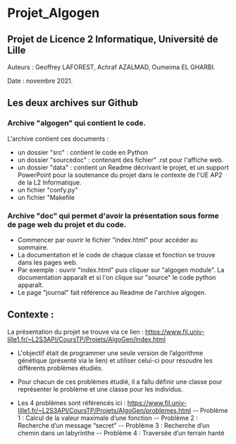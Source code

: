 # Projet_Algogen

## Projet de Licence 2 Informatique, Université de Lille

Auteurs : Geoffrey LAFOREST, Achraf AZALMAD, Oumeima EL GHARBI.

Date : novembre 2021.

## Les deux archives sur Github

### Archive "algogen" qui contient le code.
L'archive contient ces documents : 
- un dossier "src" : contient le code en Python
- un dossier "sourcedoc" : contenant des fichier" .rst pour l'affiche web.
- un dossier "data" : contient un Readme décrivant le projet, et un support PowerPoint pour la soutenance du projet dans le contexte de l'UE AP2 de la L2 Informatique.
- un fichier "confy.py"
- un fichier "Makefile

### Archive "doc" qui permet d'avoir la présentation sous forme de page web du projet et du code.
- Commencer par ouvrir le fichier "index.html" pour accéder au sommaire.
- La documentation et le code de chaque classe et fonction se trouve dans les pages web.
- Par exemple : ouvrir "index.html" puis cliquer sur "algogen module". La documentation apparaît et si l'on clique sur "source" le code python apparaît.
- Le page "journal" fait référence au Readme de l'archive algogen.

## Contexte : 
La présentation du projet se trouve via ce lien : https://www.fil.univ-lille1.fr/~L2S3API/CoursTP/Projets/AlgoGen/index.html

- L'objectif était de programmer une seule version de l’algorithme génétique (présenté via le lien) et utiliser celui-ci pour résoudre les différents problèmes étudiés.

- Pour chacun de ces problèmes étudié, il a fallu définir une classe pour représenter le problème et une classe pour les individus. 

- Les 4 problèmes sont référencés ici : https://www.fil.univ-lille1.fr/~L2S3API/CoursTP/Projets/AlgoGen/problemes.html
-- Problème 1 : Calcul de la valeur maximale d’une fonction
-- Problème 2 : Recherche d’un message “secret”
-- Problème 3 : Recherche d’un chemin dans un labyrinthe
-- Problème 4 : Traversée d’un terrain hanté


